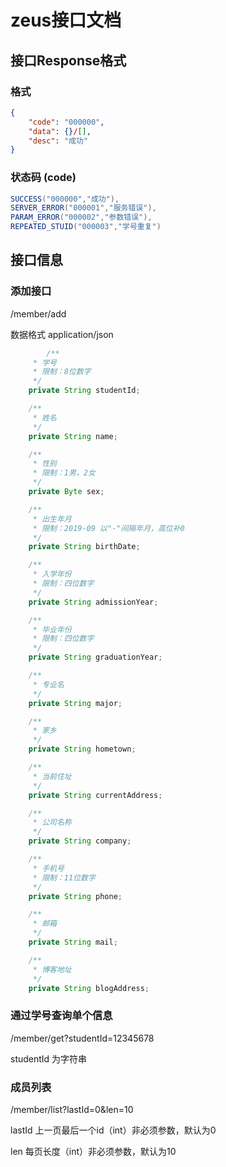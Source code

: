 # zeus接口文档

## 接口Response格式

### 格式

```json
{
    "code": "000000",
    "data": {}/[],
    "desc": "成功"
}
```

### 状态码 (code)

```java
SUCCESS("000000","成功"),
SERVER_ERROR("000001","服务错误"),
PARAM_ERROR("000002","参数错误"),
REPEATED_STUID("000003","学号重复")
```



## 接口信息

### 添加接口

/member/add

数据格式 application/json

```java
		/**
     * 学号
     * 限制：8位数字
     */
    private String studentId;

    /**
     * 姓名
     */
    private String name;

    /**
     * 性别
     * 限制：1男，2女
     */
    private Byte sex;

    /**
     * 出生年月
     * 限制：2019-09 以"-"间隔年月，高位补0
     */
    private String birthDate;

    /**
     * 入学年份
     * 限制：四位数字
     */
    private String admissionYear;

    /**
     * 毕业年份
     * 限制：四位数字
     */
    private String graduationYear;

    /**
     * 专业名
     */
    private String major;

    /**
     * 家乡
     */
    private String hometown;

    /**
     * 当前住址
     */
    private String currentAddress;

    /**
     * 公司名称
     */
    private String company;

    /**
     * 手机号
     * 限制：11位数字
     */
    private String phone;

    /**
     * 邮箱
     */
    private String mail;

    /**
     * 博客地址
     */
    private String blogAddress;
```



### 通过学号查询单个信息

/member/get?studentId=12345678

studentId 为字符串



### 成员列表

/member/list?lastId=0&len=10

lastId 上一页最后一个id（int）非必须参数，默认为0

len 每页长度（int）非必须参数，默认为10